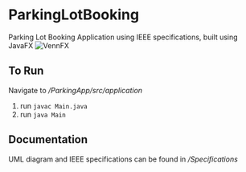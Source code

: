 # ParkingLotBooking
Parking Lot Booking Application using IEEE specifications, built using JavaFX
<img src="./VennFX/src/main/resources/VennFX_Logo.png" alt="VennFX"/>

## To Run
Navigate to */ParkingApp/src/application* 
1. run ```javac Main.java```
2. run ```java Main```


## Documentation
UML diagram and IEEE specifications can be found in */Specifications*



